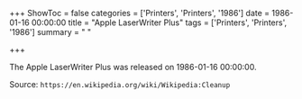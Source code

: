 +++
ShowToc = false
categories = ['Printers', 'Printers', '1986']
date = 1986-01-16 00:00:00
title = "Apple LaserWriter Plus"
tags = ['Printers', 'Printers', '1986']
summary = " "

+++

The Apple LaserWriter Plus was released on 1986-01-16 00:00:00.

Source: `https://en.wikipedia.org/wiki/Wikipedia:Cleanup`


